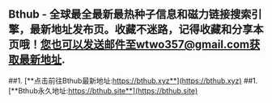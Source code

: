 ## **Bthub - 全球最全最新最热种子信息和磁力链接搜索引擎，最新地址发布页。收藏不迷路，记得收藏和分享本页哦！您也可以发送邮件至wtwo357@gmail.com获取最新地址.**
##1. [**点击前往Bthub最新地址:https://bthub.xyz**](https://bthub.xyz)
##1. [**Bthub永久地址:https://bthub.site**](https://bthub.site)
